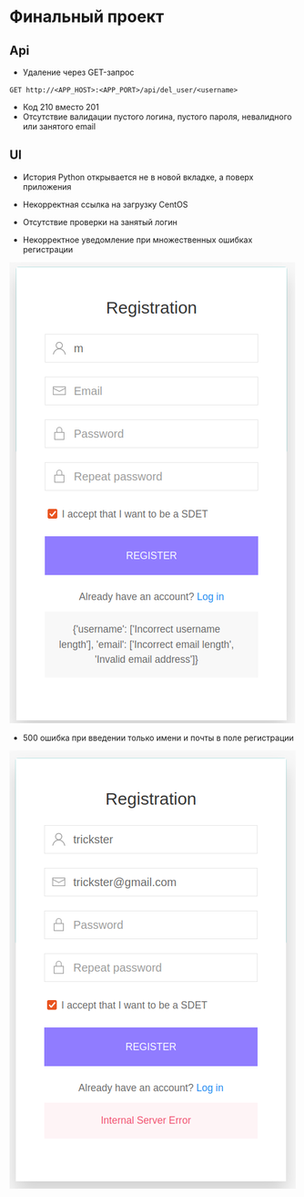 # Финальный проект

## Api

- Удаление через GET-запрос

```
GET http://<APP_HOST>:<APP_PORT>/api/del_user/<username>
```

- Код 210 вместо 201
- Отсутствие валидации пустого логина, пустого пароля, невалидного или занятого email

## UI

- История Python  открывается не в новой вкладке, а поверх приложения

- Некорректная ссылка на загрузку CentOS

- Отсутствие проверки на занятый логин

- Некорректное уведомление при множественных ошибках регистрации

![ ](./screenshots/json_notice.png)

- 500 ошибка при введении только имени и почты в поле регистрации

![ ](./screenshots/500error.png)


